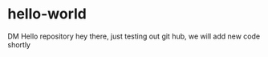 # hello-world
DM Hello repository
hey there, just testing out git hub, we will add new code shortly

